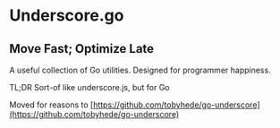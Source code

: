 Underscore.go
==========================================

Move Fast; Optimize Late
------------------------------------------

A useful collection of Go utilities. Designed for programmer happiness.

TL;DR Sort-of like underscore.js, but for Go

Moved for reasons to [https://github.com/tobyhede/go-underscore](https://github.com/tobyhede/go-underscore)